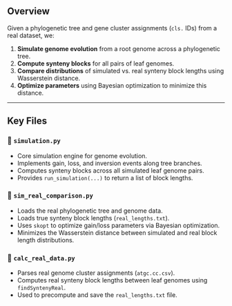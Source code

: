 ## Overview

Given a phylogenetic tree and gene cluster assignments (`cls.` IDs) from a real dataset, we:

1. **Simulate genome evolution** from a root genome across a phylogenetic tree.
2. **Compute synteny blocks** for all pairs of leaf genomes.
3. **Compare distributions** of simulated vs. real synteny block lengths using Wasserstein distance.
4. **Optimize parameters** using Bayesian optimization to minimize this distance.

---

## Key Files

### 🔹 `simulation.py`

- Core simulation engine for genome evolution.
- Implements gain, loss, and inversion events along tree branches.
- Computes synteny blocks across all simulated leaf genome pairs.
- Provides `run_simulation(...)` to return a list of block lengths.

### 🔹 `sim_real_comparison.py`

- Loads the real phylogenetic tree and genome data.
- Loads true synteny block lengths (`real_lengths.txt`).
- Uses `skopt` to optimize gain/loss parameters via Bayesian optimization.
- Minimizes the Wasserstein distance between simulated and real block length distributions.

### 🔹 `calc_real_data.py`

- Parses real genome cluster assignments (`atgc.cc.csv`).
- Computes real synteny block lengths between leaf genomes using `findSyntenyReal`.
- Used to precompute and save the `real_lengths.txt` file.
